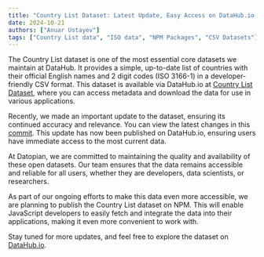 ```yaml
---
title: "Country List Dataset: Latest Update, Easy Access on DataHub.io, and Upcoming NPM Release"
date: 2024-10-21
authors: ["Anuar Ustayev"]
tags: ["Country List data", "ISO data", "NPM Packages", "CSV Datasets"]
---
```


The Country List dataset is one of the most essential core datasets we maintain at DataHub. It provides a simple, up-to-date list of countries with their official English names and 2 digit codes (ISO 3166-1) in a developer-friendly CSV format. This dataset is available via DataHub.io at [Country List Dataset](https://datahub.io/core/country-list), where you can access metadata and download the data for use in various applications.

Recently, we made an important update to the dataset, ensuring its continued accuracy and relevance. You can view the latest changes in this [commit](https://github.com/datasets/country-list/commit/260b00e5317b51836cdcc48c51c70d3fa8b85d73). This update has now been published on DataHub.io, ensuring users have immediate access to the most current data.

At Datopian, we are committed to maintaining the quality and availability of these open datasets. Our team ensures that the data remains accessible and reliable for all users, whether they are developers, data scientists, or researchers.

As part of our ongoing efforts to make this data even more accessible, we are planning to publish the Country List dataset on NPM. This will enable JavaScript developers to easily fetch and integrate the data into their applications, making it even more convenient to work with.

Stay tuned for more updates, and feel free to explore the dataset on [DataHub.io](https://datahub.io/core/country-list).
